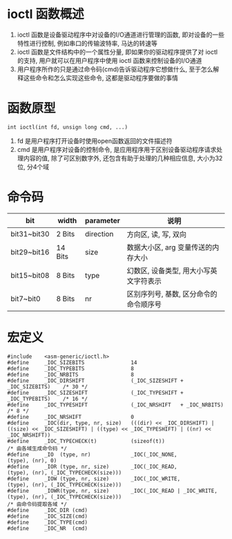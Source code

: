 # ioctl 函数概述

1. ioctl 函数是设备驱动程序中对设备的I/O通道进行管理的函数, 即对设备的一些特性进行控制, 例如串口的传输波特率, 马达的转速等
2. ioctl 函数是文件结构中的一个属性分量, 即如果你的驱动程序提供了对 ioctl 的支持, 用户就可以在用户程序中使用 ioctl 函数来控制设备的I/O通道
3. 用户程序所作的只是通过命令码(cmd)告诉驱动程序它想做什么, 至于怎么解释这些命令和怎么实现这些命令, 这都是驱动程序要做的事情

# 函数原型

`int ioctl(int fd, unsign long cmd, ...)`

1. fd 是用户程序打开设备时使用open函数返回的文件描述符
2. cmd 是用户程序对设备的控制命令, 是应用程序用于区别设备驱动程序请求处理内容的值, 除了可区别数字外, 还包含有助于处理的几种相应信息, 大小为32位, 分4个域

# 命令码

| bit         | width   | parameter | 说明                              |
| ----------- | ------- | --------- | -------------------------------- |
| bit31~bit30 | 2 Bits  | direction | 方向区, 读, 写, 双向               |
| bit29~bit16 | 14 Bits | size      | 数据大小区, arg 变量传送的内存大小    |
| bit15~bit08 | 8 Bits  | type      | 幻数区, 设备类型, 用大小写英文字符表示 |
| bit7~bit0   | 8 Bits  | nr        | 区别序列号, 基数, 区分命令的命令顺序号 |

# 宏定义

```
#include	<asm-generic/ioctl.h>
#define		_IOC_SIZEBITS				14
#define		_IOC_TYPEBITS				8
#define		_IOC_NRBITS					8
#define		_IOC_DIRSHIFT				(_IOC_SIZESHIFT + _IOC_SIZEBITS)	/* 30 */
#define		_IOC_SIZESHIFT				(_IOC_TYPESHIFT + _IOC_TYPEBITS)	/* 16 */
#define		_IOC_TYPESHIFT				(_IOC_NRSHIFT   + _IOC_NRBITS)		/* 8 */
#define		_IOC_NRSHIFT				0
#define		_IOC(dir, type, nr, size)	(((dir) << _IOC_DIRSHIFT) | ((size) << _IOC_SIZESHIFT) | ((type) << _IOC_TYPESHIFT) | ((nr) << _IOC_NRSHIFT))
#define		_IOC_TYPECHECK(t)			(sizeof(t))
/* 由各域生成命令码 */
#define		_IO  (type, nr)				_IOC(_IOC_NONE,              (type), (nr), 0)
#define		_IOR (type, nr, size)		_IOC(_IOC_READ,              (type), (nr), (_IOC_TYPECHECK(size)))
#define		_IOW (type, nr, size)		_IOC(_IOC_WRITE,             (type), (nr), (_IOC_TYPECHECK(size)))
#define		_IOWR(type, nr, size)		_IOC(_IOC_READ | _IOC_WRITE, (type), (nr), (_IOC_TYPECHECK(size)))
/* 由命令码提取各域 */
#define		_IOC_DIR (cmd)
#define		_IOC_SIZE(cmd)
#define		_IOC_TYPE(cmd)
#define		_IOC_NR  (cmd)
```
